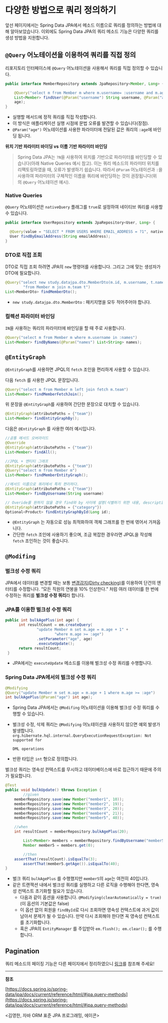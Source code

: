 # 다양한 방법으로 쿼리 정의하기

앞선 페이지에서는 Spring Data JPA에서 메소드 이름으로 쿼리를 정의하는 방법에 대해 알아보았습니다. 이외에도 Spring Data JPA의 쿼리 메소드 기능은 다양한 쿼리를 생성 방법을 지원합니다.

## `@Query` 어노테이션을 이용하여 쿼리를 직접 정의

리포지토리 인터페이스에 `@Query` 어노테이션을 사용해서 쿼리를 직접 정의할 수 있습니다.

```java
public interface MemberRepository extends JpaRepository<Member, Long> {

    @Query("select m from Member m where m.username= :username and m.age = :age")
    List<Member> findUser(@Param("username") String username, @Param("age") int
    age);
}
```

- 실행할 메서드에 정적 쿼리를 직접 작성합니다.
- 이 방식은 애플리케이션 실행 시점에 문법 오류를 발견할 수 있습니다(장점).
- `@Param("age")` 어노테이션를 사용한 파라미터에 전달된 값은 쿼리의 `:age`에 바인딩 됩니다.

**위치 기반 파라미터 바이딩 vs 이름 기반 파라미터 바인딩**

> Spring Data JPA는 `?N`을 사용하여 위치를 기반으로 파라미터를 바인딩할 수 있습니다(아래 Native Queries 예시 참고). 이는 쿼리 메소드의 파라미터 위치를 리팩토링하였을 때, 오류가 발생하기 쉽습니다. 따라서 `@Param` 어노테이션과 `:`을 사용하여 파라미터의 구체적인 이름을 쿼리에 바인딩하는 것이 권장됩니다(위의 `@Query` 어노테이션 예시).
> 

### Native Queries

`@Query` 어노테이션은 `nativeQuery` 플래그를 `true`로 설정하여 네이티브 쿼리를 사용할 수 있습니다.

```java
public interface UserRepository extends JpaRepository<User, Long> {

  @Query(value = "SELECT * FROM USERS WHERE EMAIL_ADDRESS = ?1", nativeQuery = true)
  User findByEmailAddress(String emailAddress);
}
```

### DTO로 직접 조회

DTO로 직접 조회 하려면 JPA의 `new` 명령어를 사용합니다. 그리고 그에 맞는 생성자가 DTO에 필요합니다.

```java
@Query("select new study.datajpa.dto.MemberDto(m.id, m.username, t.name) " +
        "from Member m join m.team t")
List<MemberDto> findMemberDto();
```

- `new study.datajpa.dto.MemberDto` : 패키지명을 모두 적어주어야 합니다.

### 컬렉션 파라미터 바인딩

`IN`을 사용하는 쿼리의 파라미터에 바인딩을 할 때 주로 사용합니다.

```java
@Query("select m from Member m where m.username in :names")
List<Member> findByNames(@Param("names") List<String> names);

```

## `@EntityGraph`

`@EntityGraph`를 사용하면 JPQL의 `fetch` 조인을 편리하게 사용할 수 있습니다.

다음 `fetch` 를 사용한 JPQL 문장입니다.

```java
@Query("select m from Member m left join fetch m.team")
List<Member> findMemberFetchJoin();
```

위 문장을 `@EntityGraph`를 사용하여 간단한 문장으로 대치할 수 있습니다.

```java
@EntityGraph(attributePaths = {"team"})
List<Member> findEntityGraphBy();
```

다음은 `@EntityGraph` 를 사용한 여러 예시입니다.

```java
//공통 메서드 오버라이드
@Override
@EntityGraph(attributePaths = {"team"})
List<Member> findAll();

//JPQL + 엔티티 그래프 
@EntityGraph(attributePaths = {"team"}) 
@Query("select m from Member m") 
List<Member> findMemberEntityGraph();

//메서드 이름으로 쿼리에서 특히 편리하다. 
@EntityGraph(attributePaths = {"team"})
List<Member> findByUsername(String username)

// Overide를 원하지 않을 경우 find와 by 사이에 설명(식별하기 위한 내용, descriptive)을 추가할 수 있다.
@EntityGraph(attributePaths = {"category"})
Optional<Product> findEntityGraphById(Long id);
```

- `@EntityGraph` 는 자동으로 성능 최적화하여 객체 그래프를 한 번에 엮어서 가져옵니다.
- 간단한 `fetch` 조인에 사용하기 좋으며, 조금 복잡한 경우라면 JPQL을 작성해 `fetch` 조인하는 것이 좋습니다.

## `@Modifing`

### 벌크성 수정 쿼리

JPA에서 데이터를 변경할 때는 보통 [변경감지(Dirty checking)](https://github.com/eastshine-high/til/blob/main/java/specification/jpa-hibernate/persistence-context/persistent-data-status.md#%EC%97%94%ED%8B%B0%ED%8B%B0-%EC%88%98%EC%A0%95)를 이용하여 단건의 엔터티를 수정합니다. “모든 직원의 연봉을 10% 인상한다.” 처럼 여러 데이터를 한 번에 수정하는 쿼리를 **벌크성 수정 쿼리**라 합니다.

### JPA를 이용한 벌크성 수정 쿼리

```java
public int bulkAgePlus(int age) {
      int resultCount = em.createQuery(
              "update Member m set m.age = m.age + 1" +
                      "where m.age >= :age")
              .setParameter("age", age)
              .executeUpdate();
      return resultCount;
 }
```

- JPA에서는 `executeUpdate` 메소드를 이용해 벌크성 수정 쿼리를 수행합니다.

### Spring Data JPA에서의 벌크성 수정 쿼리

```java
@Modifying
@Query("update Member m set m.age = m.age + 1 where m.age >= :age")
int bulkAgePlus(@Param("age") int age);
```

- Spring Data JPA에서는 `@Modifing` 어노테이션을 이용해 벌크성 수정 쿼리를 수행할 수 있습니다.
- 벌크성 수정, 삭제 쿼리는 `@Modifying` 어노테이션을 사용하지 않으면 예외 발생가 발생합니다. `org.hibernate.hql.internal.QueryExecutionRequestException: Not supported for`
    
    `DML operations`
    
- 반환 타입은 `int` 형으로 정의합니다.

벌크성 쿼리는 영속성 컨텍스트를 무시하고 데이터베이스에 바로 접근하기 때문에 주의가 필요합니다.

```java
@Test
public void bulkUpdate() throws Exception {
		//given
    memberRepository.save(new Member("member1", 10));
    memberRepository.save(new Member("member2", 19));
    memberRepository.save(new Member("member3", 20));
    memberRepository.save(new Member("member4", 21));
   	memberRepository.save(new Member("member5", 40));

    //when
    int resultCount = memberRepository.bulkAgePlus(20);

		List<Member> members = memberRepository.findByUsername("member5");
		Member member5 = members.get(0);

		//then
    assertThat(resultCount).isEqualTo(3);
		assertThat(member5.getAge()).isEqualTo(40);
}
```

- 벌크 쿼리 `bulkAgePlus` 를 수행했지만 `member5`의 `age`는 여전히 40입니다.
- 같은 트랜잭션 내에서 벌크성 쿼리를 실행하고 다른 로직을 수행해야 한다면, 영속성 컨텍스트 초기화할 필요가 있습니다.
    - 다음과 같이 옵션을 사용합니다. `@Modifying(clearAutomatically = true)` (이 옵션의 기본값은 false)
    - 이 옵션 없이 회원을 `findById`로 다시 조회하면 영속성 컨텍스트에 과거 값이 남아서 문제가 될 수 있습니다. 만약 다시 조회해야 한다면 꼭 영속성 컨텍스트를 초기화합니다.
    - 혹은 JPA의 `EntityManager` 를 주입받아 `em.flush(); em.clear();` 를 수행합니다.

## Pagination

쿼리 메소드의 페이징 기능은 다른 페이지에서 정리하였으니 [링크](https://github.com/eastshine-high/til/blob/main/spring/spring-data/spring-data-jpa/pagination.md)를 참조해 주세요!

---

**참조**

[https://docs.spring.io/spring-data/jpa/docs/current/reference/html/#jpa.query-methods](https://docs.spring.io/spring-data/jpa/docs/current/reference/html/#jpa.query-methods)

<김영한, 자바 ORM 표준 JPA 프로그래밍, 에이콘>
